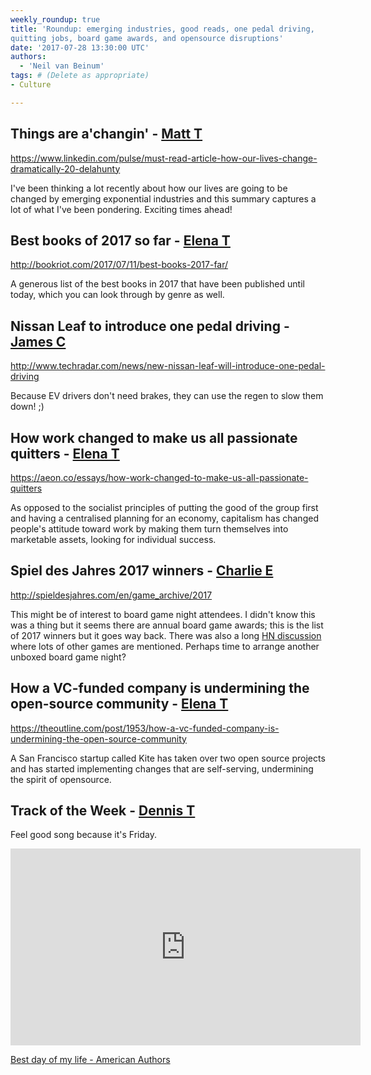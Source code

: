 ```yaml
---
weekly_roundup: true
title: 'Roundup: emerging industries, good reads, one pedal driving, 
quitting jobs, board game awards, and opensource disruptions'
date: '2017-07-28 13:30:00 UTC'
authors:
  - 'Neil van Beinum'
tags: # (Delete as appropriate)
- Culture

---
```


## Things are a'changin' - [Matt T](/people#matt-turrell)

https://www.linkedin.com/pulse/must-read-article-how-our-lives-change-dramatically-20-delahunty

I've been thinking a lot recently about how our lives are going to be changed by emerging exponential industries and this summary captures a lot of what I've been pondering. Exciting times ahead!

## Best books of 2017 so far - [Elena T](/people#elena-tanasoiu)

http://bookriot.com/2017/07/11/best-books-2017-far/

A generous list of the best books in 2017 that have been published until today, which you can look through by genre as well.

## Nissan Leaf to introduce one pedal driving - [James C](/people#james-cook)

http://www.techradar.com/news/new-nissan-leaf-will-introduce-one-pedal-driving

Because EV drivers don't need brakes, they can use the regen to slow them down! ;)

## How work changed to make us all passionate quitters - [Elena T](/people#elena-tanasoiu)

https://aeon.co/essays/how-work-changed-to-make-us-all-passionate-quitters

As opposed to the socialist principles of putting the good of the group first and having a centralised planning for an economy, capitalism has changed people's attitude toward work by making them turn themselves into marketable assets, looking for individual success.

## Spiel des Jahres 2017 winners - [Charlie E](/people#charlie-egan)

http://spieldesjahres.com/en/game_archive/2017

This might be of interest to board game night attendees. I didn't know this was a thing but it seems there are annual board game awards; this is the list of 2017 winners but it goes way back. There was also a long [HN discussion](https://news.ycombinator.com/item?id=14787927) where lots of other games are mentioned. Perhaps time to arrange another unboxed board game night?

## How a VC-funded company is undermining the open-source community - [Elena T](/people#elena-tanasoiu)

https://theoutline.com/post/1953/how-a-vc-funded-company-is-undermining-the-open-source-community

A San Francisco startup called Kite has taken over two open source projects and has started
implementing changes that are self-serving, undermining the spirit of opensource.

## Track of the Week - [Dennis T](/people#dennis-tsiang)

Feel good song because it's Friday.

<iframe width="560" height="315" src="https://www.youtube.com/embed/Y66j_BUCBMY" frameborder="0" allowfullscreen></iframe>

[Best day of my life - American Authors](https://www.youtube.com/watch?v=Y66j_BUCBMY)
